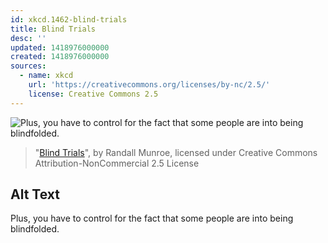 ```yaml
---
id: xkcd.1462-blind-trials
title: Blind Trials
desc: ''
updated: 1418976000000
created: 1418976000000
sources:
  - name: xkcd
    url: 'https://creativecommons.org/licenses/by-nc/2.5/'
    license: Creative Commons 2.5
---
```

![Plus, you have to control for the fact that some people are into being blindfolded.](https://imgs.xkcd.com/comics/blind_trials.png)
> "[Blind Trials](https://xkcd.com/1462/)", by Randall Munroe, licensed under Creative Commons Attribution-NonCommercial 2.5 License

## Alt Text
Plus, you have to control for the fact that some people are into being blindfolded.
